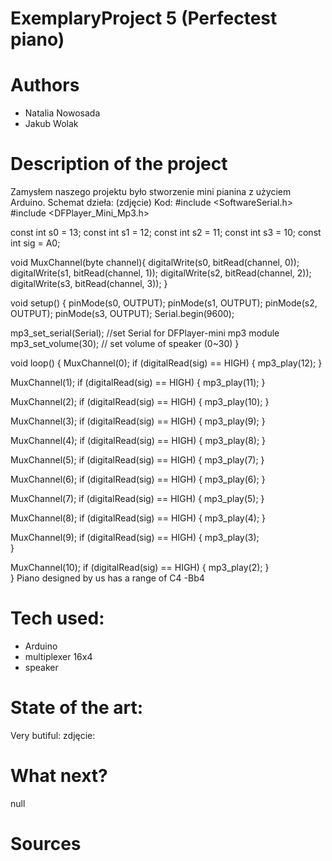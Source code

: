 # ExemplaryProject 5 (Perfectest piano)
# Authors 
- Natalia Nowosada
- Jakub Wolak
# Description of the project 
Zamysłem naszego projektu było stworzenie mini pianina z użyciem Arduino. 
Schemat dzieła:
(zdjęcie)
Kod:
#include <SoftwareSerial.h>
#include <DFPlayer_Mini_Mp3.h>

const int s0 = 13;
const int s1 = 12;
const int s2 = 11;
const int s3 = 10;
const int sig = A0;

void MuxChannel(byte channel){
  digitalWrite(s0, bitRead(channel, 0));
  digitalWrite(s1, bitRead(channel, 1));
  digitalWrite(s2, bitRead(channel, 2));
  digitalWrite(s3, bitRead(channel, 3));
}

void setup()
{
  pinMode(s0, OUTPUT); 
  pinMode(s1, OUTPUT); 
  pinMode(s2, OUTPUT); 
  pinMode(s3, OUTPUT); 
  Serial.begin(9600);

  mp3_set_serial(Serial); //set Serial for DFPlayer-mini mp3 module 
  mp3_set_volume(30);  // set volume of speaker (0~30)
}

void loop()
{
  MuxChannel(0);
  if (digitalRead(sig) == HIGH) {
    mp3_play(12); 
    }

  MuxChannel(1);
  if (digitalRead(sig) == HIGH) {
    mp3_play(11); 
    }  

  MuxChannel(2);
  if (digitalRead(sig) == HIGH) {
    mp3_play(10); 
    }  

  MuxChannel(3);
  if (digitalRead(sig) == HIGH) {
    mp3_play(9); 
    }  

  MuxChannel(4);
  if (digitalRead(sig) == HIGH) {
    mp3_play(8); 
    } 

  MuxChannel(5);
  if (digitalRead(sig) == HIGH) {
    mp3_play(7); 
    }  

  MuxChannel(6);
  if (digitalRead(sig) == HIGH) {
    mp3_play(6); 
    }  

  MuxChannel(7);
  if (digitalRead(sig) == HIGH) {
    mp3_play(5); 
    }  

  MuxChannel(8);
  if (digitalRead(sig) == HIGH) {
    mp3_play(4); 
    }  

  MuxChannel(9);
  if (digitalRead(sig) == HIGH) {
    mp3_play(3);  
    }  

  MuxChannel(10);
  if (digitalRead(sig) == HIGH) {
    mp3_play(2); 
    }  
}
Piano designed by us has a range of C4 -Bb4
# Tech used:
- Arduino
- multiplexer 16x4
- speaker
# State of the art:
Very butiful:
zdjęcie:
# What next?
null
# Sources 

